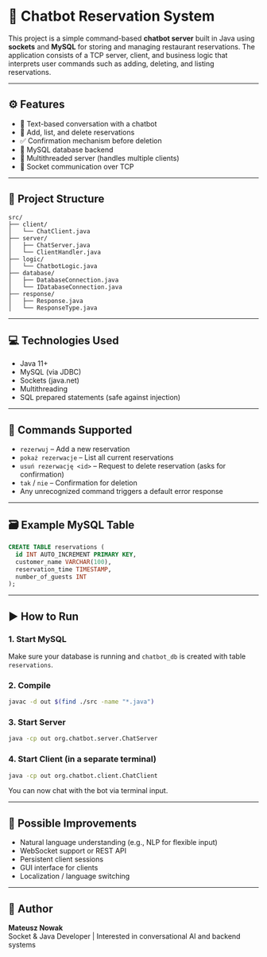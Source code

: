 # 💬 Chatbot Reservation System

This project is a simple command-based **chatbot server** built in Java using **sockets** and **MySQL** for storing and managing restaurant reservations. The application consists of a TCP server, client, and business logic that interprets user commands such as adding, deleting, and listing reservations.

---

## ⚙️ Features

- 🧠 Text-based conversation with a chatbot
- 📅 Add, list, and delete reservations
- ✅ Confirmation mechanism before deletion
- 💾 MySQL database backend
- 🧵 Multithreaded server (handles multiple clients)
- 🔌 Socket communication over TCP

---

## 📁 Project Structure

```
src/
├── client/
│   └── ChatClient.java
├── server/
│   ├── ChatServer.java
│   └── ClientHandler.java
├── logic/
│   └── ChatbotLogic.java
├── database/
│   ├── DatabaseConnection.java
│   └── IDatabaseConnection.java
├── response/
│   ├── Response.java
│   └── ResponseType.java
```

---

## 💻 Technologies Used

- Java 11+
- MySQL (via JDBC)
- Sockets (java.net)
- Multithreading
- SQL prepared statements (safe against injection)

---

## 🧠 Commands Supported

- `rezerwuj` – Add a new reservation  
- `pokaż rezerwacje` – List all current reservations  
- `usuń rezerwację <id>` – Request to delete reservation (asks for confirmation)  
- `tak` / `nie` – Confirmation for deletion  
- Any unrecognized command triggers a default error response

---

## 🗃️ Example MySQL Table

```sql
CREATE TABLE reservations (
  id INT AUTO_INCREMENT PRIMARY KEY,
  customer_name VARCHAR(100),
  reservation_time TIMESTAMP,
  number_of_guests INT
);
```

---

## ▶️ How to Run

### 1. Start MySQL

Make sure your database is running and `chatbot_db` is created with table `reservations`.

### 2. Compile

```bash
javac -d out $(find ./src -name "*.java")
```

### 3. Start Server

```bash
java -cp out org.chatbot.server.ChatServer
```

### 4. Start Client (in a separate terminal)

```bash
java -cp out org.chatbot.client.ChatClient
```

You can now chat with the bot via terminal input.

---

## 🧩 Possible Improvements

- Natural language understanding (e.g., NLP for flexible input)
- WebSocket support or REST API
- Persistent client sessions
- GUI interface for clients
- Localization / language switching

---

## 👤 Author

**Mateusz Nowak**  
Socket & Java Developer | Interested in conversational AI and backend systems
